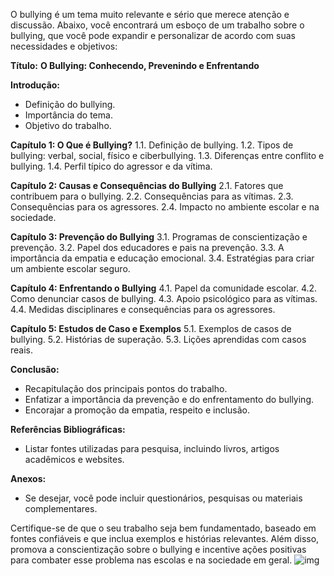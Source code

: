  O bullying é um tema muito relevante e sério que merece atenção e discussão. Abaixo, você encontrará um esboço de um trabalho sobre o bullying, que você pode expandir e personalizar de acordo com suas necessidades e objetivos:

**Título:** **O Bullying: Conhecendo, Prevenindo e Enfrentando**

**Introdução:**
- Definição do bullying.
- Importância do tema.
- Objetivo do trabalho.

**Capítulo 1: O Que é Bullying?**
1.1. Definição de bullying.
1.2. Tipos de bullying: verbal, social, físico e ciberbullying.
1.3. Diferenças entre conflito e bullying.
1.4. Perfil típico do agressor e da vítima.

**Capítulo 2: Causas e Consequências do Bullying**
2.1. Fatores que contribuem para o bullying.
2.2. Consequências para as vítimas.
2.3. Consequências para os agressores.
2.4. Impacto no ambiente escolar e na sociedade.

**Capítulo 3: Prevenção do Bullying**
3.1. Programas de conscientização e prevenção.
3.2. Papel dos educadores e pais na prevenção.
3.3. A importância da empatia e educação emocional.
3.4. Estratégias para criar um ambiente escolar seguro.

**Capítulo 4: Enfrentando o Bullying**
4.1. Papel da comunidade escolar.
4.2. Como denunciar casos de bullying.
4.3. Apoio psicológico para as vítimas.
4.4. Medidas disciplinares e consequências para os agressores.

**Capítulo 5: Estudos de Caso e Exemplos**
5.1. Exemplos de casos de bullying.
5.2. Histórias de superação.
5.3. Lições aprendidas com casos reais.

**Conclusão:**
- Recapitulação dos principais pontos do trabalho.
- Enfatizar a importância da prevenção e do enfrentamento do bullying.
- Encorajar a promoção da empatia, respeito e inclusão.

**Referências Bibliográficas:**
- Listar fontes utilizadas para pesquisa, incluindo livros, artigos acadêmicos e websites.

**Anexos:**
- Se desejar, você pode incluir questionários, pesquisas ou materiais complementares.

Certifique-se de que o seu trabalho seja bem fundamentado, baseado em fontes confiáveis e que inclua exemplos e histórias relevantes. Além disso, promova a conscientização sobre o bullying e incentive ações positivas para combater esse problema nas escolas e na sociedade em geral.
![img]([https://bebemamae.com/wp-content/uploads/2020/08/menino-bullying-mae2-1200x675.jpg)

